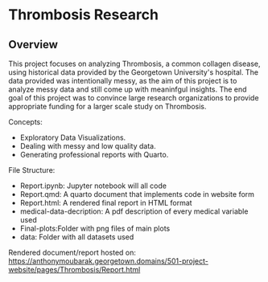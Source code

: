 # Thrombosis Research 


## Overview 

This project focuses on analyzing Thrombosis, a common collagen disease, using historical data provided by the Georgetown University's hospital. The data provided was intentionally messy, as the aim of this project is to analyze messy data and still come up with meaninfgul insights. The end goal of this project was to convince large research organizations to provide appropriate funding for a larger scale study on Thrombosis.

Concepts:

* Exploratory Data Visualizations.
* Dealing with messy and low quality data.
* Generating professional reports with Quarto.

File Structure:

* Report.ipynb: Jupyter notebook will all code
* Report.qmd: A quarto document that implements code in website form
* Report.html: A rendered final report in HTML format
* medical-data-decription: A pdf description of every medical variable used
* Final-plots:Folder with png files of main plots
* data: Folder with all datasets used

Rendered document/report hosted on: https://anthonymoubarak.georgetown.domains/501-project-website/pages/Thrombosis/Report.html
